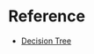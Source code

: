 # Reference

* [Decision Tree](https://towardsdatascience.com/decision-trees-in-machine-learning-641b9c4e8052)